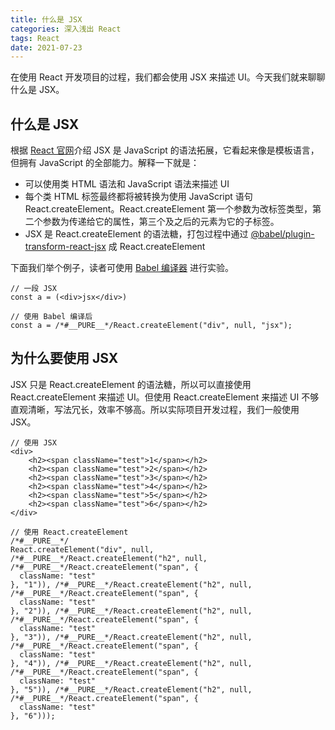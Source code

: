 ```yaml
---
title: 什么是 JSX
categories: 深入浅出 React
tags: React
date: 2021-07-23
---
```


在使用 React 开发项目的过程，我们都会使用 JSX 来描述 UI。今天我们就来聊聊什么是 JSX。

<!-- more -->

## 什么是 JSX

根据 [React 官网](https://reactjs.org/docs/introducing-jsx.html)介绍 JSX 是 JavaScript 的语法拓展，它看起来像是模板语言，但拥有 JavaScript 的全部能力。解释一下就是：

- 可以使用类 HTML 语法和 JavaScript 语法来描述 UI
- 每个类 HTML 标签最终都将被转换为使用 JavaScript 语句 React.createElement。React.createElement 第一个参数为改标签类型，第二个参数为传递给它的属性，第三个及之后的元素为它的子标签。
- JSX 是 React.createElement 的语法糖，打包过程中通过 [@babel/plugin-transform-react-jsx](https://github.com/babel/babel/blob/main/packages/babel-plugin-transform-react-jsx/src/create-plugin.ts) 成 React.createElement

下面我们举个例子，读者可使用 [Babel 编译器](https://babeljs.io/repl#?browsers=Chrome%2069&build=&builtIns=false&corejs=3.6&spec=false&loose=false&code_lz=MYewdgzgLgBAhjAvDAFAHgCYEsBuA-AKwgA80B6bfASiA&debug=false&forceAllTransforms=false&shippedProposals=false&circleciRepo=&evaluate=false&fileSize=false&timeTravel=false&sourceType=module&lineWrap=false&presets=env%2Creact&prettier=false&targets=&version=7.14.8&externalPlugins=) 进行实验。

```
// 一段 JSX
const a = (<div>jsx</div>)

// 使用 Babel 编译后
const a = /*#__PURE__*/React.createElement("div", null, "jsx");
```

## 为什么要使用 JSX

JSX 只是 React.createElement 的语法糖，所以可以直接使用 React.createElement 来描述 UI。但使用 React.createElement 来描述 UI 不够直观清晰，写法冗长，效率不够高。所以实际项目开发过程，我们一般使用 JSX。

```
// 使用 JSX
<div>
	<h2><span className="test">1</span></h2>
	<h2><span className="test">2</span></h2>
	<h2><span className="test">3</span></h2>
	<h2><span className="test">4</span></h2>
	<h2><span className="test">5</span></h2>
	<h2><span className="test">6</span></h2>
</div>

// 使用 React.createElement
/*#__PURE__*/
React.createElement("div", null, /*#__PURE__*/React.createElement("h2", null, /*#__PURE__*/React.createElement("span", {
  className: "test"
}, "1")), /*#__PURE__*/React.createElement("h2", null, /*#__PURE__*/React.createElement("span", {
  className: "test"
}, "2")), /*#__PURE__*/React.createElement("h2", null, /*#__PURE__*/React.createElement("span", {
  className: "test"
}, "3")), /*#__PURE__*/React.createElement("h2", null, /*#__PURE__*/React.createElement("span", {
  className: "test"
}, "4")), /*#__PURE__*/React.createElement("h2", null, /*#__PURE__*/React.createElement("span", {
  className: "test"
}, "5")), /*#__PURE__*/React.createElement("h2", null, /*#__PURE__*/React.createElement("span", {
  className: "test"
}, "6")));
```
